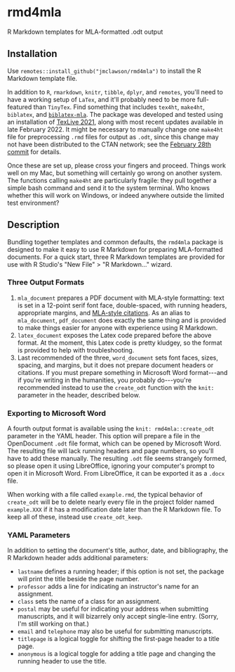 # rmd4mla
R Markdown templates for MLA-formatted .odt output

## Installation
Use `remotes::install_github("jmclawson/rmd4mla")` to install the R Markdown template file.

In addition to `R`, `rmarkdown`, `knitr`, `tibble`, `dplyr`, and `remotes`, you'll need to have a working setup of `LaTex`, and it'll probably need to be more full-featured than `TinyTex`. Find something that includes `tex4ht`, `make4ht`, `biblatex`, and [`biblatex-mla`](https://ctan.org/pkg/biblatex-mla?lang=en). The package was developed and tested using an installation of [TexLive 2021](https://www.tug.org/texlive/), along with most recent updates available in late February 2022. It might be necessary to manually change one `make4ht` file for preprocessing `.rmd` files for output as `.odt`, since this change may not have been distributed to the CTAN network; see the [February 28th commit](https://github.com/michal-h21/make4ht/commit/a7ed9e73948ce8fd9749e94bd84a7607cca07f9c) for details.

Once these are set up, please cross your fingers and proceed. Things work well on my Mac, but something will certainly go wrong on another system. The functions calling `make4ht` are particularly fragile: they pull together a simple bash command and send it to the system terminal. Who knows whether this will work on Windows, or indeed anywhere outside the limited test environment?

## Description
Bundling together templates and common defaults, the `rmd4mla` package is designed to make it easy to use R Markdown for preparing MLA-formatted documents. For a quick start, three R Markdown templates are provided for use with R Studio's "New File" > "R Markdown..." wizard.

### Three Output Formats

1. `mla_document` prepares a PDF document with MLA-style formatting: text is set in a 12-point serif font face, double-spaced, with running headers, appropriate margins, and [MLA-style citations](https://ctan.org/pkg/biblatex-mla). As an alias to `mla_document`, `pdf_document` does exactly the same thing and is provided to make things easier for anyone with experience using R Markdown.
2. `latex_document` exposes the Latex code prepared before the above format. At the moment, this Latex code is pretty kludgey, so the format is provided to help with troubleshooting.
3. Last recommended of the three, `word_document` sets font faces, sizes, spacing, and margins, but it does not prepare document headers or citations. If you must prepare something in Microsoft Word format---and if you're writing in the humanities, you probably do---you're recommended instead to use the `create_odt` function with the `knit:` parameter in the header, described below.

### Exporting to Microsoft Word

A fourth output format is available using the `knit: rmd4mla::create_odt` parameter in the YAML header. This option will prepare a file in the OpenDocument `.odt` file format, which can be opened by Microsoft Word. The resulting file will lack running headers and page numbers, so you'll have to add these manually. The resulting `.odt` file seems strangely formed, so please open it using LibreOffice, ignoring your computer's prompt to open it in Microsoft Word. From LibreOffice, it can be exported it as a `.docx` file.

When working with a file called `example.rmd`, the typical behavior of `create_odt` will be to delete nearly every file in the project folder named `example.XXX` if it has a modification date later than the R Markdown file. To keep all of these, instead use `create_odt_keep`.

### YAML Parameters
In addition to setting the document's title, author, date, and bibliography, the R Markdown header adds additional parameters: 

- `lastname` defines a running header; if this option is not set, the package will print the title beside the page number.
- `professor` adds a line for indicating an instructor's name for an assignment.
- `class` sets the name of a class for an assignment.
- `postal` may be useful for indicating your address when submitting manuscripts, and it will bizarrely only accept single-line entry. (Sorry, I'm still working on that.)
- `email` and `telephone` may also be useful for submitting manuscripts.
- `titlepage` is a logical toggle for shifting the first-page header to a title page.
- `anonymous` is a logical toggle for adding a title page and changing the running header to use the title.